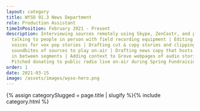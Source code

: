 ```yaml
---
layout: category
title: WYSO 91.3 News Department
role: Production Assistant
timeInPosition: February 2021 - Present
description: Interviewing sources remotely using Skype, ZenCastr, and phone and
  talking to people in person with field recording equipment | Editing together
  voices for vox pop stories | Drafting cut & copy stories and clipping
  soundbites of sources to play on-air | Drafting news copy that hosts read live
  in between segments | Adding context to Grove webpages of audio stories |
  Pitched donating to public radio live on-air during Spring Fundraising Drive
order: 1
date: 2021-03-15
image: /assets/images/wyso-hero.png
---
```

{% assign categorySlugged = page.title | slugify %}{% include category.html %}